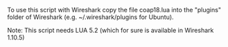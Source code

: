 To use this script with Wireshark copy the file coap18.lua into the "plugins" folder of Wireshark (e.g. ~/.wireshark/plugins for Ubuntu).

Note: This script needs LUA 5.2 (which for sure is available in Wireshark 1.10.5)
